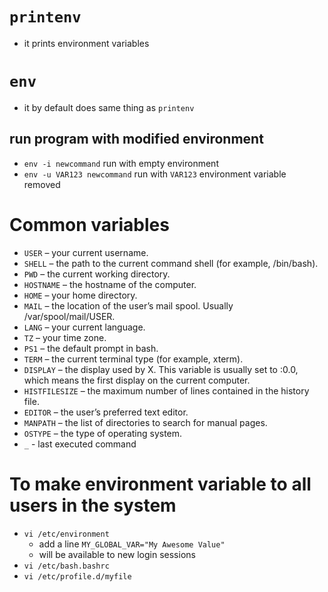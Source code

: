 # `printenv`
- it prints environment variables

# `env`
- it by default does same thing as `printenv`
## run program with modified environment
- `env -i newcommand` run with empty environment
- `env -u VAR123 newcommand` run with `VAR123` environment variable removed

# Common variables
- `USER` – your current username.
- `SHELL` – the path to the current command shell (for example, /bin/bash).
- `PWD` – the current working directory.
- `HOSTNAME` – the hostname of the computer.
- `HOME` – your home directory.
- `MAIL` – the location of the user’s mail spool. Usually /var/spool/mail/USER.
- `LANG` – your current language.
- `TZ` – your time zone.
- `PS1` – the default prompt in bash.
- `TERM` – the current terminal type (for example, xterm).
- `DISPLAY` – the display used by X. This variable is usually set to :0.0, which means the first display on the current computer.
- `HISTFILESIZE` – the maximum number of lines contained in the history file.
- `EDITOR` – the user’s preferred text editor.
- `MANPATH` – the list of directories to search for manual pages.
- `OSTYPE` – the type of operating system.
- `_` - last executed command

# To make environment variable to all users in the system
- `vi /etc/environment`
  - add a line `MY_GLOBAL_VAR="My Awesome Value"`
  - will be available to new login sessions
- `vi /etc/bash.bashrc`
- `vi /etc/profile.d/myfile`
